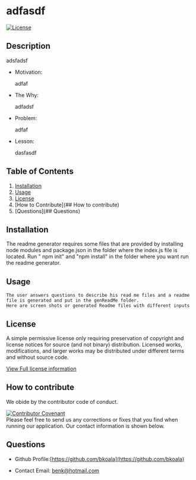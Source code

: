 # adfasdf
[![License](https://img.shields.io/badge/License-Boost%201.0-lightblue.svg)](https://www.boost.org/LICENSE_1_0.txt)

## Description

adsfadsf

*  Motivation:      

   adfaf

* The Why: 

   adfadsf

*  Problem:
      
   adfaf

*  Lesson:

   dasfasdf

## Table of Contents
   1. [Installation](##Installation)
   2. [Usage](##Usage)
   3. [License](##License)
   4. [How to Contribute](## How to contribute)
   5. [Questions](## Questions)

## Installation
The readme generator requires some files that are provided by installing node modules and package.json in the folder where the index.js file is located. Run " npm init" and "npm install" in the folder where you want run the readme generator.
    
## Usage
    The user answers questions to describe his read me files and a readme file is generated and put in the genReadMe folder.  
    Here are screen shots or generated Readme files with different inputs
  
## License
   A simple permissive license only requiring preservation of copyright and license notices for source (and not binary) distribution. Licensed works, modifications, and larger works may be distributed under different terms and without source code.  

  [View Full license information ](https://choosealicense.com/licenses/bsl-1.0/)

## How to contribute  
   We obide by the contributor code of conduct. 

   [![Contributor Covenant](https://img.shields.io/badge/Contributor%20Covenant-2.1-4baaaa.svg)](code_of_conduct.md)  
   Please feel free to send us any corrections or fixes that you find when running our application. Our contact information is shown below.   
  
## Questions

  * Github Profile:[https://github.com/bkoala](https://github.com/bkoala)  
    
   * Contact Email: benk@hotmail.com
